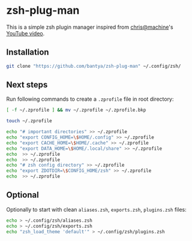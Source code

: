 # zsh-plug-man

This is a simple zsh plugin manager inspired from [chris@machine](https://www.youtube.com/@chrisatmachine)'s [YouTube video](https://www.youtube.com/watch?v=bTLYiNvRIVI).

## Installation

```zsh
git clone "https://github.com/bantya/zsh-plug-man" ~/.config/zsh/
```

## Next steps

Run following commands to create a `.zprofile` file in root directory:

```zsh
[ -f ~/.zprofile ] && mv ~/.zprofile ~/.zprofile.bkp

touch ~/.zprofile

echo "# important directories" >> ~/.zprofile
echo "export CONFIG_HOME=\$HOME/.config" >> ~/.zprofile
echo "export CACHE_HOME=\$HOME/.cache" >> ~/.zprofile
echo "export DATA_HOME=\$HOME/.local/share" >> ~/.zprofile
echo  >> ~/.zprofile
echo  >> ~/.zprofile
echo "# zsh config directory" >> ~/.zprofile
echo "export ZDOTDIR=\$CONFIG_HOME/zsh" >> ~/.zprofile
echo  >> ~/.zprofile
```

## Optional

Optionally to start with clean `aliases.zsh`, `exports.zsh`, `plugins.zsh` files:

```zsh
echo > ~/.config/zsh/aliases.zsh
echo > ~/.config/zsh/exports.zsh
echo "zsh_load_theme 'default'" > ~/.config/zsh/plugins.zsh
```

